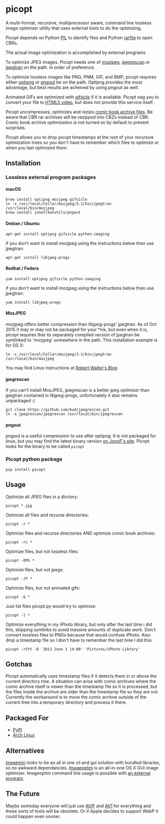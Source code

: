 picopt
======

A multi-format, recursive, multiprocessor aware, command line lossless image optimizer utility that uses external tools to do the optimizing.

Picopt depends on Python [PIL](http://www.pythonware.com/products/pil/) to identify files and Python [rarfile](https://pypi.python.org/pypi/rarfile) to open CBRs.

The actual image optimization is accomplished by external programs.

To optimize JPEG images. Picopt needs one of [mozjpeg](https://github.com/mozilla/mozjpeg), [jpegrescan](https://github.com/kud/jpegrescan) or [jpegtran](http://jpegclub.org/jpegtran/) on the path. in order of preference.

To optimize lossless images like PNG, PNM, GIF, and BMP, picopt requires either [optipng](http://optipng.sourceforge.net/) or [pngout](http://advsys.net/ken/utils.htm) be on the path. Optipng provides the most advantage, but best results are acheived by using pngout as well.

Animated GIFs are optimized with [gifsicle](http://www.lcdf.org/gifsicle/) if it is available. Picopt nag you to convert your file to [HTML5 video](http://gfycat.com/about), but does not provide this service itself.

Picopt uncompresses, optimizes and rezips [comic book archive files](https://en.wikipedia.org/wiki/Comic_book_archive). Be aware that CBR rar archives will be rezipped into CBZs instead of CBR. Comic book archive optimization is not turned on by default to prevent surprises.

Picopt allows you to drop picopt timestamps at the root of your recursive optimization trees so you don't have to remember which files to optimize or when you last optimized them.

Installation
------------

### Lossless external program packages
#### macOS
    brew install optipng mozjpeg gifsicle
    ln -s /usr/local/Cellar/mozjpeg/3.1/bin/jpegtran /usr/local/bin/mozjpeg
    brew install jonof/kenutils/pngout

#### Debian / Ubuntu
    apt-get install optipng gifsicle python-imaging
if you don't want to install mozjpeg using the instructions below then use jpegtran:

    apt-get install libjpeg-progs

#### Redhat / Fedora
    yum install optipng gifsicle python-imaging
if you don't want to install mozjpeg using the instructions below then use jpegtran:

    yum install libjpeg-progs

#### MozJPEG
mozjpeg offers better compression than libjpeg-progs' jpegtran. As of Oct 2015 it may or
may not be packaged for your \*nix, but even when it is, picopt requires
that its separately compiled version of jpegtran be symlinked to 'mozjpeg'
somewhere in the path. This installation example is for OS X:

    ln -s /usr/local/Cellar/mozjpeg/3.1/bin/jpegtran /usr/local/bin/mozjpeg

You may find Linux instructions at [Robert Walter's Blog](http://www.robertwalter.de/blog/2015/04/08/mozjpeg-3-0-0-on-debian-and-ubuntu/)

#### jpegrescan
If you can't install MozJPEG, jpegrescan is a better jpeg optimizer than jpegtran contained in libjpeg-progs, unfortunately it also remains unpackaged :(

    git clone https://github.com/kud/jpegrescan.git
    ln -s jpegrescan/jpegrescan /usr/local/bin/jpegrescan

#### pngout
pngout is a useful compression to use after optipng. It is not packaged for linux, but you may find the latest binary version [on JonoF's site](http://www.jonof.id.au/kenutils). Picopt looks for the binary to be called `picopt`

### Picopt python package
    pip install picopt

Usage
-----
Optimize all JPEG files in a dirctory:

    picopt *.jpg

Optimize all files and recurse directories:

    picopt -r *

Optimize files and recurse directories AND optimize comic book archives:

    picopt -rc *

Optimize files, but not lossless files:

    picopt -OPG *

Optimize files, but not jpegs:

    picopt -JT *

Optimize files, but not animated gifs:

    picopt -G *

Just list files picopt.py would try to optimize:

    picopt -l *

Optimize everything in my iPhoto library, but only after the last time i did this, skipping symlinks to avoid massive amounts of duplicate work. Don't convert lossless files to PNGs because that would confuse iPhoto. Also drop a timestamp file so I don't have to remember the last time I did this:

    picopt -rSYt -D '2013 June 1 14:00' 'Pictures/iPhoto Library'

Gotchas
-------
Picopt automatically uses timestamp files if it detects them in or above the current directory tree. A situation can arise with comic archives where the comic archive itself is newer than the timestamp file so it is processed, but the files inside the archive are older than the timestamp file so they are not. Currently the workaround is to move the comic archive outside of the current tree into a temporary directory and process it there.

Packaged For
------------

* [PyPI](https://pypi.python.org/pypi/picopt/)
* [Arch Linux](https://aur.archlinux.org/packages/picopt/)

Alternatives
------------

[imagemin](https://github.com/imagemin/imagemin-cli) looks to be an all in one cli and gui solution with bundled libraries, so no awkward dependancies.
[Imageoptim](http://imageoptim.com/) is an all-in-one OS X GUI image optimizer. Imageoptim command line usage is possible with [an external program](https://code.google.com/p/imageoptim/issues/detail?can=2&start=0&num=100&q=&colspec=ID%20Type%20Status%20Priority%20Milestone%20Owner%20Summary%20Stars&groupby=&sort=&id=39).

The Future
----------
Maybe someday everyone will just use [AVIF](https://aomediacodec.github.io/av1-avif/) and [AV1](https://en.wikipedia.org/wiki/AV1) for everything and these sorts of tools will be obsolete. Or if Apple decides to support WebP it could happen even sooner.
